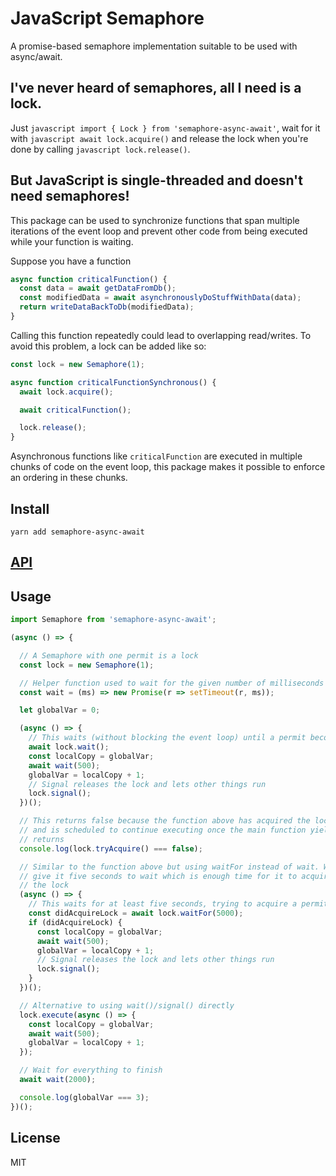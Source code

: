 # JavaScript Semaphore

A promise-based semaphore implementation suitable to be used with async/await.

## I've never heard of semaphores, all I need is a lock.
Just ```javascript import { Lock } from 'semaphore-async-await'```, wait for it with ```javascript await lock.acquire()``` and release the lock when you're done by calling ```javascript lock.release()```.

## But JavaScript is single-threaded and doesn't need semaphores!
This package can be used to synchronize functions that span multiple iterations of the event loop and prevent other code from being executed while your function is waiting.

Suppose you have a function

```javascript
async function criticalFunction() {
  const data = await getDataFromDb();
  const modifiedData = await asynchronouslyDoStuffWithData(data);
  return writeDataBackToDb(modifiedData);
}
```

Calling this function repeatedly could lead to overlapping read/writes. To avoid this problem, a lock can be added like so:

```javascript
const lock = new Semaphore(1);

async function criticalFunctionSynchronous() {
  await lock.acquire();

  await criticalFunction();

  lock.release();
}
```

Asynchronous functions like ```criticalFunction``` are executed in multiple chunks of code on the event loop, this package makes it possible to enforce an ordering in these chunks.

## Install
```yarn add semaphore-async-await```

[<h2>API</h2>](http://jsoendermann.github.io/semaphore-async-await/classes/semaphore.html)

## Usage
```javascript
import Semaphore from 'semaphore-async-await';

(async () => {

  // A Semaphore with one permit is a lock
  const lock = new Semaphore(1);

  // Helper function used to wait for the given number of milliseconds
  const wait = (ms) => new Promise(r => setTimeout(r, ms));

  let globalVar = 0;

  (async () => {
    // This waits (without blocking the event loop) until a permit becomes available
    await lock.wait();
    const localCopy = globalVar;
    await wait(500);
    globalVar = localCopy + 1;
    // Signal releases the lock and lets other things run
    lock.signal();
  })();

  // This returns false because the function above has acquired the lock
  // and is scheduled to continue executing once the main function yields or
  // returns
  console.log(lock.tryAcquire() === false);

  // Similar to the function above but using waitFor instead of wait. We
  // give it five seconds to wait which is enough time for it to acquire
  // the lock
  (async () => {
    // This waits for at least five seconds, trying to acquire a permit.
    const didAcquireLock = await lock.waitFor(5000);
    if (didAcquireLock) {
      const localCopy = globalVar;
      await wait(500);
      globalVar = localCopy + 1;
      // Signal releases the lock and lets other things run
      lock.signal();
    }
  })();

  // Alternative to using wait()/signal() directly
  lock.execute(async () => {
    const localCopy = globalVar;
    await wait(500);
    globalVar = localCopy + 1;
  });

  // Wait for everything to finish
  await wait(2000);

  console.log(globalVar === 3);
})();
```

## License
MIT

